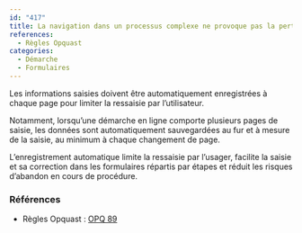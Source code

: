 ```yaml
---
id: "417"
title: La navigation dans un processus complexe ne provoque pas la perte des données précédemment soumises.
references:
  - Règles Opquast
categories:
  - Démarche
  - Formulaires
---
```


Les informations saisies doivent être automatiquement enregistrées à chaque page pour limiter la ressaisie par l’utilisateur.

Notamment, lorsqu’une démarche en ligne comporte plusieurs pages de saisie, les données sont automatiquement sauvegardées au fur et à mesure de la saisie, au minimum à chaque changement de page.

L’enregistrement automatique limite la ressaisie par l’usager, facilite la saisie et sa correction dans les formulaires répartis par étapes et réduit les risques d’abandon en cours de procédure.

### Références

* Règles Opquast : [OPQ 89](https://checklists.opquast.com/fr/assurance-qualite-web/la-navigation-dans-un-processus-complexe-ne-provoque-pas-la-perte-des-donnees-precedemment-soumises)
